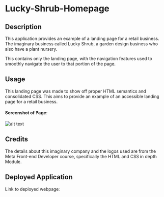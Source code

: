 # Lucky-Shrub-Homepage

## Description

This application provides an example of a landing page for a retail business. The imaginary business called Lucky Shrub, a garden design business who also have a plant nursery.

This contains only the landing page, with the navigation features used to smoothly navigate the user to that portion of the page.

## Usage

This landing page was made to show off proper HTML semantics and consolidated CSS.
This aims to provide an example of an accessible landing page for a retail business.

#### Screenshot of Page:
![alt text]()

## Credits

The details about this imaginary company and the logos used are from the Meta Front-end Developer course, specifically the HTML and CSS in depth Module.

## Deployed Application
Link to deployed webpage:  